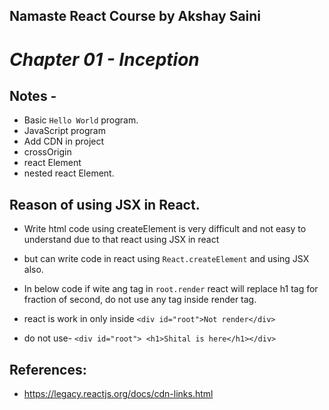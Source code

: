 
## Namaste React Course by Akshay Saini
# _Chapter 01 - Inception_


## Notes -
- Basic `Hello World` program.
- JavaScript program 
- Add CDN in project
- crossOrigin
- react Element
- nested react Element.


## Reason of using JSX in React.
- Write html code using createElement is very difficult and not easy to understand due to that react using JSX in react
- but can write code in react using `React.createElement` and  using JSX also.

- In below code if wite ang tag in `root.render` react will replace h1 tag for fraction of second, do not use any tag inside render tag.
- react is work in only inside 
`<div id="root">Not render</div>`
- do not use-
`<div id="root"> <h1>Shital is here</h1></div>`


## References:

- https://legacy.reactjs.org/docs/cdn-links.html




    